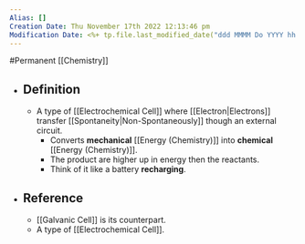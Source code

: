 ```yaml
---
Alias: []
Creation Date: Thu November 17th 2022 12:13:46 pm 
Modification Date: <%+ tp.file.last_modified_date("ddd MMMM Do YYYY hh:mm:ss a") %>
---
```

#Permanent [[Chemistry]]

- ## Definition
	- A type of [[Electrochemical Cell]] where [[Electron|Electrons]] transfer [[Spontaneity|Non-Spontaneously]] though an external circuit.
		- Converts **mechanical** [[Energy (Chemistry)]] into **chemical** [[Energy (Chemistry)]].
		- The product are higher up in energy then the reactants.
		- Think of it like a battery **recharging**.
- ## Reference
	- [[Galvanic Cell]] is its counterpart.
	- A type of [[Electrochemical Cell]].